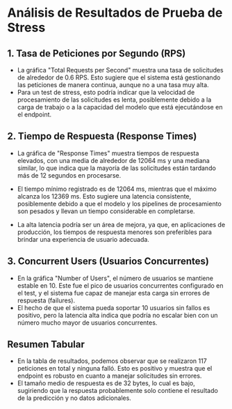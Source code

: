 # Análisis de Resultados de Prueba de Stress

## 1. Tasa de Peticiones por Segundo (RPS)

- La gráfica "Total Requests per Second" muestra una tasa de solicitudes de alrededor de 0.6 RPS. Esto sugiere que el sistema está gestionando las peticiones de manera continua, aunque no a una tasa muy alta.
- Para un test de stress, esto podría indicar que la velocidad de procesamiento de las solicitudes es lenta, posiblemente debido a la carga de trabajo o a la capacidad del modelo que está ejecutándose en el endpoint.

## 2. Tiempo de Respuesta (Response Times)

- La gráfica de "Response Times" muestra tiempos de respuesta elevados, con una media de alrededor de 12064 ms y una mediana similar, lo que indica que la mayoría de las solicitudes están tardando más de 12 segundos en procesarse.

- El tiempo mínimo registrado es de 12064 ms, mientras que el máximo alcanza los 12369 ms. Esto sugiere una latencia consistente, posiblemente debido a que el modelo y los pipelines de procesamiento son pesados y llevan un tiempo considerable en completarse.
- La alta latencia podría ser un área de mejora, ya que, en aplicaciones de producción, los tiempos de respuesta menores son preferibles para brindar una experiencia de usuario adecuada.

## 3. Concurrent Users (Usuarios Concurrentes)

- En la gráfica "Number of Users", el número de usuarios se mantiene estable en 10. Este fue el pico de usuarios concurrentes configurado en el test, y el sistema fue capaz de manejar esta carga sin errores de respuesta (failures).
- El hecho de que el sistema pueda soportar 10 usuarios sin fallos es positivo, pero la latencia alta indica que podría no escalar bien con un número mucho mayor de usuarios concurrentes.

## Resumen Tabular

- En la tabla de resultados, podemos observar que se realizaron 117 peticiones en total y ninguna falló. Esto es positivo y muestra que el endpoint es robusto en cuanto a manejar solicitudes sin errores.
- El tamaño medio de respuesta es de 32 bytes, lo cual es bajo, sugiriendo que la respuesta probablemente solo contiene el resultado de la predicción y no datos adicionales.
